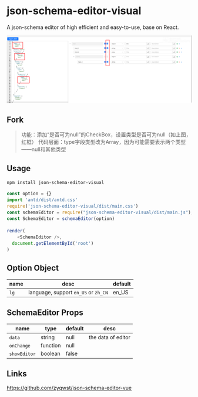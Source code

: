 # json-schema-editor-visual
A json-schema editor of high efficient and easy-to-use, base on React.

![avatar](json-schema-editor-visual.jpg)

## Fork
> 功能：添加“是否可为null”的CheckBox，设置类型是否可为null（如上图，红框）
> 代码层面：type字段类型改为Array，因为可能需要表示两个类型——null和其他类型
## Usage
```
npm install json-schema-editor-visual
```

```js
const option = {}
import 'antd/dist/antd.css'
require('json-schema-editor-visual/dist/main.css')
const schemaEditor = require("json-schema-editor-visual/dist/main.js");
const SchemaEditor = schemaEditor(option)

render(
    <SchemaEditor />,
  document.getElementById('root')
)
```

## Option Object

| name | desc | default |
| ---- | ----------- | --------- |
| `lg` | language, support `en_US` or `zh_CN` | en_US 

## SchemaEditor Props

| name | type | default | desc
| ---- | ----------- | --------- | --------- |
| `data` | string | null | the data of editor
| `onChange`| function | null | 
| `showEditor` | boolean | false | 

## Links
https://github.com/zyqwst/json-schema-editor-vue
